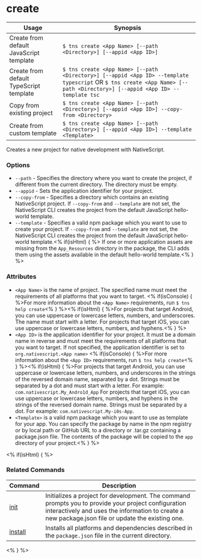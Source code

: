 create
==========

Usage | Synopsis
---|---
Create from default JavaScript template | `$ tns create <App Name> [--path <Directory>] [--appid <App ID>]`
Create from default TypeScript template | `$ tns create <App Name> [--path <Directory>] [--appid <App ID> --template typescript` OR `$ tns create <App Name> [--path <Directory>] [--appid <App ID> --template tsc`
Copy from existing project | `$ tns create <App Name> [--path <Directory>] [--appid <App ID>] --copy-from <Directory>`
Create from custom template | `$ tns create <App Name> [--path <Directory>] [--appid <App ID>] --template <Template>`

Creates a new project for native development with NativeScript.

### Options
* `--path` - Specifies the directory where you want to create the project, if different from the current directory. The directory must be empty.
* `--appid` - Sets the application identifier for your project.
* `--copy-from` - Specifies a directory which contains an existing NativeScript project. If `--copy-from` and `--template` are not set, the NativeScript CLI creates the project from the default JavaScript hello-world template.
* `--template` - Specifies a valid npm package which you want to use to create your project. If `--copy-from` and `--template` are not set, the NativeScript CLI creates the project from the default JavaScript hello-world template.<% if(isHtml) { %> If one or more application assets are missing from the `App_Resources` directory in the package, the CLI adds them using the assets available in the default hello-world template.<% } %>

### Attributes
* `<App Name>` is the name of project. The specified name must meet the requirements of all platforms that you want to target. <% if(isConsole) { %>For more information about the `<App Name>` requirements, run `$ tns help create`<% } %><% if(isHtml) { %>For projects that target Android, you can use uppercase or lowercase letters, numbers, and underscores. The name must start with a letter.
For projects that target iOS, you can use uppercase or lowercase letters, numbers, and hyphens.<% } %>
* `<App ID>` is the application identifier for your project. It must be a domain name in reverse and must meet the requirements of all platforms that you want to target. If not specified, the application identifier is set to `org.nativescript.<App name>` <% if(isConsole) { %>For more information about the `<App ID>` requirements, run `$ tns help create`<% } %><% if(isHtml) { %>For projects that target Android, you can use uppercase or lowercase letters, numbers, and underscores in the strings of the reversed domain name, separated by a dot. Strings must be separated by a dot and must start with a letter. For example: `com.nativescript.My_Andro1d_App`
For projects that target iOS, you can use uppercase or lowercase letters, numbers, and hyphens in the strings of the reversed domain name. Strings must be separated by a dot. For example: `com.nativescript.My-i0s-App`.
* `<Template>` is a valid npm package which you want to use as template for your app. You can specify the package by name in the npm registry or by local path or GitHub URL to a directory or .tar.gz containing a package.json file. The contents of the package will be copied to the `app` directory of your project.<% } %>

<% if(isHtml) { %>
### Related Commands

Command | Description
----------|----------
[init](init.html) | Initializes a project for development. The command prompts you to provide your project configuration interactively and uses the information to create a new package.json file or update the existing one.
[install](/lib-management/install.html) | Installs all platforms and dependencies described in the `package.json` file in the current directory.
<% } %>
